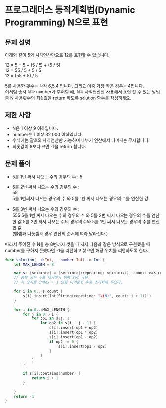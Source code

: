 # 프로그래머스 동적계획법(Dynamic Programming) N으로 표현

## 문제 설명

아래와 같이 5와 사칙연산만으로 12를 표현할 수 있습니다.

12 = 5 + 5 + (5 / 5) + (5 / 5)  
12 = 55 / 5 + 5 / 5  
12 = (55 + 5) / 5

5를 사용한 횟수는 각각 6,5,4 입니다. 그리고 이중 가장 작은 경우는 4입니다.  
이처럼 숫자 N과 number가 주어질 때, N과 사칙연산만 사용해서 표현 할 수 있는 방법 중 N 사용횟수의 최솟값을 return 하도록 solution 함수를 작성하세요.

## 제한 사항

- N은 1 이상 9 이하입니다.
- number는 1 이상 32,000 이하입니다.
- 수식에는 괄호와 사칙연산만 가능하며 나누기 연산에서 나머지는 무시합니다.
- 최솟값이 8보다 크면 -1을 return 합니다.

## 문제 풀이

- 5를 1번 써서 나오는 수의 경우의 수 : 5

- 5를 2번 써서 나오는 수의 경우의 수 :  
  55  
  5를 1번써서 나오는 경우의 수 와 5를 1번 써서 나오는 경우의 수를 연산한 값

- 5를 3번 써서 나오는 수의 경우의 수 :  
   555
  5를 1번 써서 나오는 수의 경우의 수 와 5를 2번 써서 나오는 경우의 수를 연산한 값
  5를 2번 써서 나오는 수의 경우의 수와 5를 1번 써서 나오는 경우의 수를 연산 한 값  
  (뺄셈과 나눗셈의 경우 연산의 순서에 따라 달라진다.)

따라서 주어진 수 N을 총 8번까지 썻을 때 까지 다음과 같은 방식으로 구현했을 때 number를 구하지 못했다면 -1을 리턴하고 찾으면 해당 위치를 리턴하도록 한다.

```swift
func solution(_ N:Int, _ number:Int) -> Int {
    let MAX_LENGTH = 8

    var s: [Set<Int>] = [Set<Int>](repeating: Set<Int>(), count: MAX_LENGTH)
    // 중복 되는 수를 제거하기 위해 Set 사용
    // 각 숫자를 index + 1 만큼 이어붙힌 수로 초기화해 두었다.

    for i in 0..<s.count {
        s[i].insert(Int(String(repeating: "\(N)", count: i + 1))!)
    }

    for i in 0..<MAX_LENGTH {
        for j in 0..<i {
            for op1 in s[j] {
                for op2 in s[i - j - 1] {
                    s[i].insert(op1 + op2)
                    s[i].insert(op1 * op2)
                    s[i].insert(op1 - op2)
                    if op2 != 0 {
                        s[i].insert(op1 / op2)
                    }
                }
            }
        }

        if s[i].contains(number) {
            return i + 1
        }

    }
    return -1
}
```
